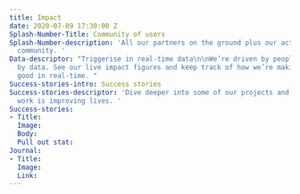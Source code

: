 ```yaml
---
title: Impact
date: 2020-07-09 17:30:00 Z
Splash-Number-Title: Community of users
Splash-Number-description: 'All our partners on the ground plus our active membership
  community. '
Data-descriptor: "Triggerise in real-time data\n\nWe’re driven by people and fuelled
  by data. See our live impact figures and keep track of how we’re making change for
  good in real-time. "
Success-stories-intro: Success stories
Success-stories-descriptor: 'Dive deeper into some of our projects and see how our
  work is improving lives. '
Success-stories:
- Title: 
  Image: 
  Body: 
  Pull out stat: 
Journal:
- Title: 
  Image: 
  Link: 
---
```


